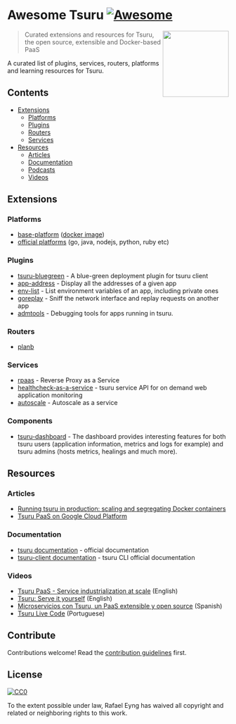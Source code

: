 # Awesome Tsuru [![Awesome](https://awesome.re/badge.svg)](https://awesome.re)

[<img src="./tsuru.png" align="right" width="150">](https://tsuru.io/)

> Curated extensions and resources for Tsuru, the open source, extensible and Docker-based PaaS

A curated list of plugins, services, routers, platforms and learning resources for Tsuru.


## Contents

- [Extensions](#extensions)
  - [Platforms](#platforms)
  - [Plugins](#plugins)
  - [Routers](#routers)
  - [Services](#services)
- [Resources](#resources)
  - [Articles](#articles)
  - [Documentation](#documentation)
  - [Podcasts](#podcasts)
  - [Videos](#videos)


## Extensions

### Platforms

- [base-platform](https://github.com/tsuru/base-platform) ([docker image](https://hub.docker.com/r/tsuru/base-platform/))
- [official platforms](https://github.com/tsuru/platforms) (go, java, nodejs, python, ruby etc)

### Plugins

- [tsuru-bluegreen](https://github.com/emerleite/tsuru-bluegreen) - A blue-green deployment plugin for tsuru client
- [app-address](https://github.com/scorphus/tsuru-plugins/blob/master/app-address) - Display all the addresses of a given app
- [env-list](https://github.com/scorphus/tsuru-plugins/blob/master/env-list) - List environment variables of an app, including private ones
- [goreplay](https://github.com/scorphus/tsuru-plugins/blob/master/goreplay) - Sniff the network interface and replay requests on another app
- [admtools](https://github.com/tsuru/admtools) - Debugging tools for apps running in tsuru.

### Routers

- [planb](https://github.com/tsuru/planb)

### Services

- [rpaas](https://github.com/tsuru/rpaas) - Reverse Proxy as a Service
- [healthcheck-as-a-service](https://github.com/tsuru/healthcheck-as-a-service) - tsuru service API for on demand web application monitoring
- [autoscale](https://github.com/tsuru/tsuru-autoscale) - Autoscale as a service

### Components

- [tsuru-dashboard](https://github.com/tsuru/tsuru-dashboard) - The dashboard provides interesting features for both tsuru users (application information, metrics and logs for example) and tsuru admins (hosts metrics, healings and much more).

## Resources

### Articles

- [Running tsuru in production: scaling and segregating Docker containers](https://blog.tsuru.io/running-tsuru-in-production-scaling-and-segregating-docker-containers-d55f99c1603e)
- [Tsuru PaaS on Google Cloud Platform](https://blog.tsuru.io/tsuru-paas-on-google-cloud-platform-21640abb4386)

### Documentation

- [tsuru documentation](https://docs.tsuru.io/stable/) - official documentation
- [tsuru-client documentation](https://tsuru-client.readthedocs.io/en/latest/) - tsuru CLI official documentation

### Videos

- [Tsuru PaaS - Service industrialization at scale](https://www.youtube.com/watch?v=GiMsS0vGmn4) (English)
- [Tsuru: Serve it yourself](https://www.youtube.com/watch?v=jBRjb6-DIsA&t) (English)
- [Microservicios con Tsuru, un PaaS extensible y open source](https://www.youtube.com/watch?v=ZLHptOpWw2I) (Spanish)
- [Tsuru Live Code](https://www.youtube.com/watch?v=dC79RpifEQI) (Portuguese)


## Contribute

Contributions welcome! Read the [contribution guidelines](contributing.md) first.


## License

[![CC0](http://mirrors.creativecommons.org/presskit/buttons/88x31/svg/cc-zero.svg)](http://creativecommons.org/publicdomain/zero/1.0)

To the extent possible under law, Rafael Eyng has waived all copyright and
related or neighboring rights to this work.
